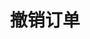 ---
title: 撤销订单
position_number: 6
type: post
description: /future/trade/v1/order/cancel
remark: Content-Type = application/x-www-form-urlencoded && application/json
parameters:
  - name: orderId
    type: Integer
    mandatory: true
    default: N/A
    description: 订单id
    ranges:
content_markdown: |-

              #### **限流规则**

              200/s/apikey
right_code_blocks:
  - code_block: |-
      {
        "error": {
          "code": "",
          "msg": ""
        },
        "msgInfo": "",
        "result": "", //订单id
        "returnCode": 0
      }
    title: Response
    language: json
---